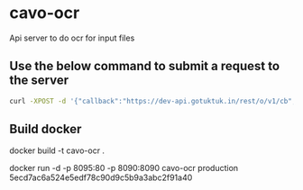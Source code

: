 # cavo-ocr
Api server to do ocr for input files


## Use the below command to submit a request to the server

```sh
curl -XPOST -d '{"callback":"https://dev-api.gotuktuk.in/rest/o/v1/cb","srcFile": "Testing_Cavo.pdf", "destFile":"dev2"}' -H 'content-type:application/json' localhost:8090/rest/files
```

## Build docker
docker build -t cavo-ocr .

docker run -d -p 8095:80 -p 8090:8090 cavo-ocr production 5ecd7ac6a524e5edf78c90d9c5b9a3abc2f91a40